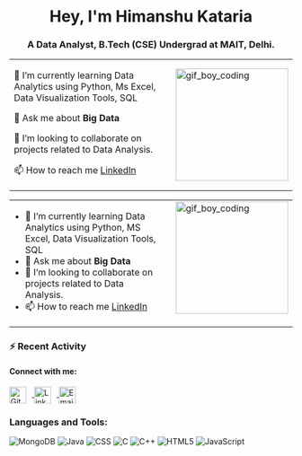 <h1 align="center">Hey, I'm Himanshu Kataria</h1>
<h3 align="center">A Data Analyst, B.Tech (CSE) Undergrad at MAIT, Delhi.</h3>

<table>
  <tr>
    <td>
      <p>🌱 I’m currently learning Data Analytics using Python, Ms Excel, Data Visualization Tools, SQL</p>
      <p>💬 Ask me about <b>Big Data</b></p>
      <p>💞️ I’m looking to collaborate on projects related to Data Analysis.</p>
      <p>📫 How to reach me <a href="https://www.linkedin.com/in/himanshu-kataria-02/">LinkedIn</a></p>
    </td>
    <td>
      <img src="https://camo.githubusercontent.com/4cb9b98860a01e6a93c5b3eb5fd5a0ae409731635562552752b75ff17b4b2167/68747470733a2f2f6d656469612e67697068792e636f6d2f6d656469612f4d3967624264396e6244724f5475314d71782f67697068792e676966" alt="gif_boy_coding" width="200">
    </td>
  </tr>
</table>

<table style="width: 100%; border-collapse: collapse;">
  <tr>
    <td style="vertical-align: top; padding-right: 20px;">
      <ul style="list-style-type: disc; padding-left: 20px;">
        <li>🌱 I’m currently learning Data Analytics using Python, MS Excel, Data Visualization Tools, SQL</li>
        <li>💬 Ask me about <b>Big Data</b></li>
        <li>💞️ I’m looking to collaborate on projects related to Data Analysis.</li>
        <li>📫 How to reach me <a href="https://www.linkedin.com/in/himanshu-kataria-02/" target="_blank">LinkedIn</a></li>
      </ul>
    </td>
    <td style="vertical-align: top;">
      <img src="https://camo.githubusercontent.com/4cb9b98860a01e6a93c5b3eb5fd5a0ae409731635562552752b75ff17b4b2167/68747470733a2f2f6d656469612e67697068792e636f6d2f6d656469612f4d3967624264396e6244724f5475314d71782f67697068792e676966" alt="gif_boy_coding" width="200" style="display: block;">
    </td>
  </tr>
</table>

### ⚡ Recent Activity
<h4>Connect with me:</h4>
<p>
    <a href="https://github.com/HimanshuKataria02" target="_blank">
        <img src="https://www.google.com/url?sa=i&url=https%3A%2F%2Fwww.flaticon.com%2Ffree-icon%2Fgithub-logo_25231&psig=AOvVaw2g_0i-uHzetaZ-MCjNPICb&ust=1723490314409000&source=images&cd=vfe&opi=89978449&ved=0CBEQjRxqFwoTCLCpn_HT7YcDFQAAAAAdAAAAABAY
" width="30" height="30" alt="GitHub" style="vertical-align:middle; margin-right:10px;">
    </a>
    <a href="https://www.linkedin.com/in/himanshu-kataria-02/" target="_blank">
        <img src="https://content.linkedin.com/content/dam/me/business/en-us/amp/brand-site/v2/bg/LI-Bug.svg.original.svg" width="30" height="30" alt="LinkedIn" style="vertical-align:middle; margin-right:10px;">
    </a>
    <a href="mailto:himanshukataria72@gmail.com" target="_blank">
        <img src="https://cdn.jsdelivr.net/npm/simple-icons@v3/icons/gmail.svg" width="30" height="30" alt="Email" style="vertical-align:middle; margin-right:10px;">
    </a>
</p>



### Languages and Tools:
![MongoDB](https://img.shields.io/badge/-MongoDB-47A248?style=flat-square&logo=mongodb)
![Java](https://img.shields.io/badge/-Java-007396?style=flat-square&logo=java)
![CSS](https://img.shields.io/badge/-CSS-1572B6?style=flat-square&logo=css3)
![C](https://img.shields.io/badge/-C-A8B9CC?style=flat-square&logo=c)
![C++](https://img.shields.io/badge/-C++-00599C?style=flat-square&logo=cplusplus)
![HTML5](https://img.shields.io/badge/-HTML5-E34F26?style=flat-square&logo=html5)
![JavaScript](https://img.shields.io/badge/-JavaScript-F7DF1E?style=flat-square&logo=javascript)

<!---
HimanshuKataria02/HimanshuKataria02 is a ✨ special ✨ repository because its `README.md` (this file) appears on your GitHub profile.
You can click the Preview link to take a look at your changes.
--->
